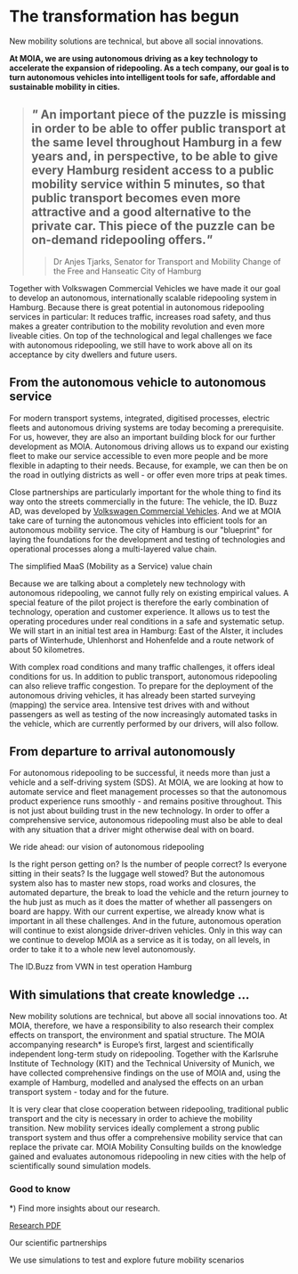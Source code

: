 The transformation has begun
==========

New mobility solutions are technical, but above all social innovations.

**At MOIA, we are using autonomous driving as a key technology to accelerate the expansion of ridepooling. As a tech company, our goal is to turn autonomous vehicles into intelligent tools for safe, affordable and sustainable mobility in cities.**

>
>
>
>
>
>
> *"* An important piece of the puzzle is missing in order to be able to offer public transport at the same level throughout Hamburg in a few years and, in perspective, to be able to give every Hamburg resident access to a public mobility service within 5 minutes, so that public transport becomes even more attractive and a good alternative to the private car. This piece of the puzzle can be on-demand ridepooling offers.*"*
> ----------
>
>
> >  Dr Anjes Tjarks, Senator for Transport and Mobility Change of the Free and Hanseatic City of Hamburg
>
>
>
>
>
>

Together with Volkswagen Commercial Vehicles we have made it our goal to develop an autonomous, internationally scalable ridepooling system in Hamburg. Because there is great potential in autonomous ridepooling services in particular: It reduces traffic, increases road safety, and thus makes a greater contribution to the mobility revolution and even more liveable cities. On top of the technological and legal challenges we face with autonomous ridepooling, we still have to work above all on its acceptance by city dwellers and future users.

From the autonomous vehicle to autonomous service
----------

For modern transport systems, integrated, digitised processes, electric fleets and autonomous driving systems are today becoming a prerequisite. For us, however, they are also an important building block for our further development as MOIA. Autonomous driving allows us to expand our existing fleet to make our service accessible to even more people and be more flexible in adapting to their needs. Because, for example, we can then be on the road in outlying districts as well - or offer even more trips at peak times.

Close partnerships are particularly important for the whole thing to find its way onto the streets commercially in the future: The vehicle, the ID. Buzz AD, was developed by [Volkswagen Commercial Vehicles](https://www.volkswagen-nutzfahrzeuge.de/de.html). And we at MOIA take care of turning the autonomous vehicles into efficient tools for an autonomous mobility service. The city of Hamburg is our "blueprint" for laying the foundations for the development and testing of technologies and operational processes along a multi-layered value chain.

 The simplified MaaS (Mobility as a Service) value chain

Because we are talking about a completely new technology with autonomous ridepooling, we cannot fully rely on existing empirical values. A special feature of the pilot project is therefore the early combination of technology, operation and customer experience. It allows us to test the operating procedures under real conditions in a safe and systematic setup. We will start in an initial test area in Hamburg: East of the Alster, it includes parts of Winterhude, Uhlenhorst and Hohenfelde and a route network of about 50 kilometres.

With complex road conditions and many traffic challenges, it offers ideal conditions for us. In addition to public transport, autonomous ridepooling can also relieve traffic congestion. To prepare for the deployment of the autonomous driving vehicles, it has already been started surveying (mapping) the service area. Intensive test drives with and without passengers as well as testing of the now increasingly automated tasks in the vehicle, which are currently performed by our drivers, will also follow.

**From departure to arrival autonomously**
----------

For autonomous ridepooling to be successful, it needs more than just a vehicle and a self-driving system (SDS). At MOIA, we are looking at how to automate service and fleet management processes so that the autonomous product experience runs smoothly - and remains positive throughout. This is not just about building trust in the new technology. In order to offer a comprehensive service, autonomous ridepooling must also be able to deal with any situation that a driver might otherwise deal with on board.

 We ride ahead: our vision of autonomous ridepooling

Is the right person getting on? Is the number of people correct? Is everyone sitting in their seats? Is the luggage well stowed? But the autonomous system also has to master new stops, road works and closures, the automated departure, the break to load the vehicle and the return journey to the hub just as much as it does the matter of whether all passengers on board are happy. With our current expertise, we already know what is important in all these challenges. And in the future, autonomous operation will continue to exist alongside driver-driven vehicles. Only in this way can we continue to develop MOIA as a service as it is today, on all levels, in order to take it to a whole new level autonomously.

 The ID.Buzz from VWN in test operation Hamburg

With simulations that create knowledge ...
----------

New mobility solutions are technical, but above all social innovations too. At MOIA, therefore, we have a responsibility to also research their complex effects on transport, the environment and spatial structure. The MOIA accompanying research\* is Europe’s first, largest and scientifically independent long-term study on ridepooling. Together with the Karlsruhe Institute of Technology (KIT) and the Technical University of Munich, we have collected comprehensive findings on the use of MOIA and, using the example of Hamburg, modelled and analysed the effects on an urban transport system - today and for the future.

It is very clear that close cooperation between ridepooling, traditional public transport and the city is necessary in order to achieve the mobility transition. New mobility services ideally complement a strong public transport system and thus offer a comprehensive mobility service that can replace the private car. MOIA Mobility Consulting builds on the knowledge gained and evaluates autonomous ridepooling in new cities with the help of scientifically sound simulation models.

### Good to know ###

\*) Find more insights about our research.

[Research PDF](https://www.moia.io/news-center/downloads/220201_MOIA_Report_Results_MOIA-study.pdf)

 Our scientific partnerships

 We use simulations to test and explore future mobility scenarios
